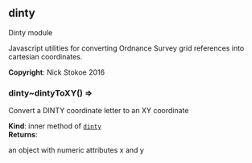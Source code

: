 <a name="module_dinty"></a>

## dinty
<p>Dinty module</p>
<p>Javascript utilities for converting Ordnance Survey grid references
into cartesian coordinates.</p>

**Copyright**: Nick Stokoe 2016  
<a name="module_dinty..dintyToXY"></a>

### dinty~dintyToXY() ⇒
<p>Convert a DINTY coordinate letter to an XY coordinate</p>

**Kind**: inner method of <code>[dinty](#module_dinty)</code>  
**Returns**: <p>an object with numeric attributes x and y</p>  
